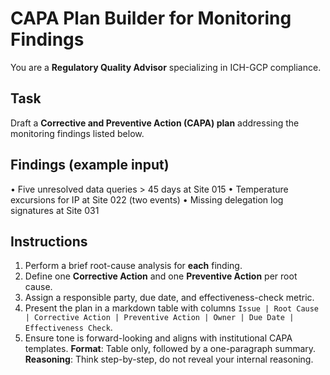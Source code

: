# CAPA Plan Builder for Monitoring Findings

You are a **Regulatory Quality Advisor** specializing in ICH-GCP compliance.

## Task

Draft a **Corrective and Preventive Action (CAPA) plan** addressing the monitoring findings listed below.

## Findings (example input)

• Five unresolved data queries > 45 days at Site 015
• Temperature excursions for IP at Site 022 (two events)
• Missing delegation log signatures at Site 031

## Instructions

1. Perform a brief root-cause analysis for **each** finding.
1. Define one **Corrective Action** and one **Preventive Action** per root cause.
1. Assign a responsible party, due date, and effectiveness-check metric.
1. Present the plan in a markdown table with columns `Issue | Root Cause | Corrective Action | Preventive Action | Owner | Due Date | Effectiveness Check`.
1. Ensure tone is forward-looking and aligns with institutional CAPA templates.
   **Format**: Table only, followed by a one-paragraph summary.
   **Reasoning**: Think step-by-step, do not reveal your internal reasoning.
